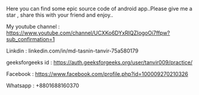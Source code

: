 Here you can find some epic source code of android app..Please give me a star , share this with your friend and enjoy..

My youtube channel : https://www.youtube.com/channel/UCXKo6DYxRIQZIogoOi7ffpw?sub_confirmation=1

Linkdin : linkedin.com/in/md-tasnin-tanvir-75a580179 

geeksforgeeks id : https://auth.geeksforgeeks.org/user/tanvir009/practice/

Facebook : https://www.facebook.com/profile.php?id=100009270210326

Whatsapp : +8801688160370